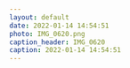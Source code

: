 ```yaml
---
layout: default
date: 2022-01-14 14:54:51
photo: IMG_0620.png
caption_header: IMG_0620
caption: 2022-01-14 14:54:51
---
```

